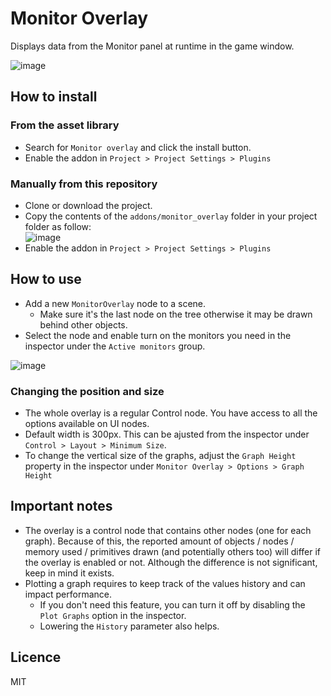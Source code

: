 # Monitor Overlay

Displays data from the Monitor panel at runtime in the game window.

![image](https://user-images.githubusercontent.com/52043844/94171965-310f7b80-fe92-11ea-9420-602d4777389b.png)

## How to install

### From the asset library
- Search for `Monitor overlay` and click the install button.
- Enable the addon in `Project > Project Settings > Plugins`


### Manually from this repository
- Clone or download the project.
- Copy the contents of the `addons/monitor_overlay` folder in your project folder as follow:  
![image](https://user-images.githubusercontent.com/52043844/157983933-7b58573d-d04d-428e-9842-a89fed7999bf.png)
- Enable the addon in `Project > Project Settings > Plugins`


## How to use

- Add a new `MonitorOverlay` node to a scene.
  + Make sure it's the last node on the tree otherwise it may be drawn behind other objects.
- Select the node and enable turn on the monitors you need in the inspector under the `Active monitors` group.

![image](https://user-images.githubusercontent.com/52043844/157984315-183cbc72-98e8-4b34-bb47-49f00ac9f28c.png)


### Changing the position and size

- The whole overlay is a regular Control node. You have access to all the options available on UI nodes.
- Default width is 300px. This can be ajusted from the inspector under `Control > Layout > Minimum Size`.
- To change the vertical size of the graphs, adjust the `Graph Height` property in the inspector under `Monitor Overlay > Options > Graph Height` 


## Important notes
- The overlay is a control node that contains other nodes (one for each graph). Because of this, the reported amount of
objects / nodes / memory used / primitives drawn (and potentially others too) will differ if the overlay is enabled or not.
Although the difference is not significant, keep in mind it exists.
- Plotting a graph requires to keep track of the values history and can impact performance.
  + If you don't need this feature, you can turn it off by disabling the `Plot Graphs` option in the inspector.
  + Lowering the `History` parameter also helps.


## Licence
MIT
